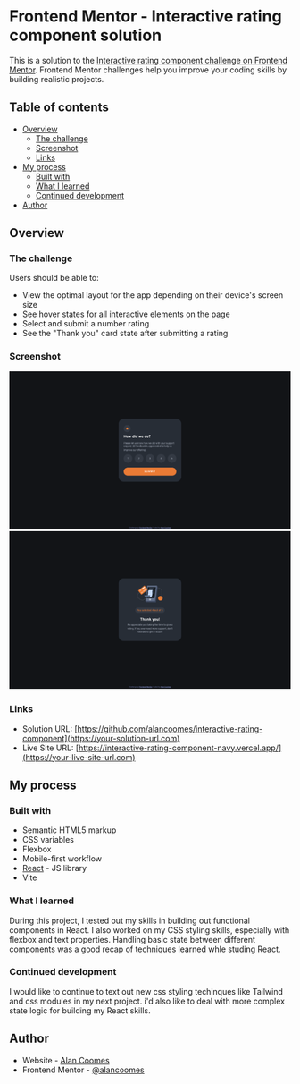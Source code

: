 # Frontend Mentor - Interactive rating component solution

This is a solution to the [Interactive rating component challenge on Frontend Mentor](https://www.frontendmentor.io/challenges/interactive-rating-component-koxpeBUmI). Frontend Mentor challenges help you improve your coding skills by building realistic projects.

## Table of contents

- [Overview](#overview)
  - [The challenge](#the-challenge)
  - [Screenshot](#screenshot)
  - [Links](#links)
- [My process](#my-process)
  - [Built with](#built-with)
  - [What I learned](#what-i-learned)
  - [Continued development](#continued-development)
- [Author](#author)

## Overview

### The challenge

Users should be able to:

- View the optimal layout for the app depending on their device's screen size
- See hover states for all interactive elements on the page
- Select and submit a number rating
- See the "Thank you" card state after submitting a rating

### Screenshot

![](./images/Rating%20Screenshot.png)
![](./images/Thank%20You%20Screenshot.png)

### Links

- Solution URL: [https://github.com/alancoomes/interactive-rating-component](https://your-solution-url.com)
- Live Site URL: [https://interactive-rating-component-navy.vercel.app/](https://your-live-site-url.com)

## My process

### Built with

- Semantic HTML5 markup
- CSS variables
- Flexbox
- Mobile-first workflow
- [React](https://reactjs.org/) - JS library
- Vite

### What I learned

During this project, I tested out my skills in building out functional components in React. I also worked on my CSS styling skills, especially with flexbox and text properties. Handling basic state between different components was a good recap of techniques learned whle studing React.

### Continued development

I would like to continue to text out new css styling techinques like Tailwind and css modules in my next project. i'd also like to deal with more complex state logic for building my React skills.

## Author

- Website - [Alan Coomes](https://alancoomes.github.io/portfolio/)
- Frontend Mentor - [@alancoomes](https://www.frontendmentor.io/profile/alancoomes)
